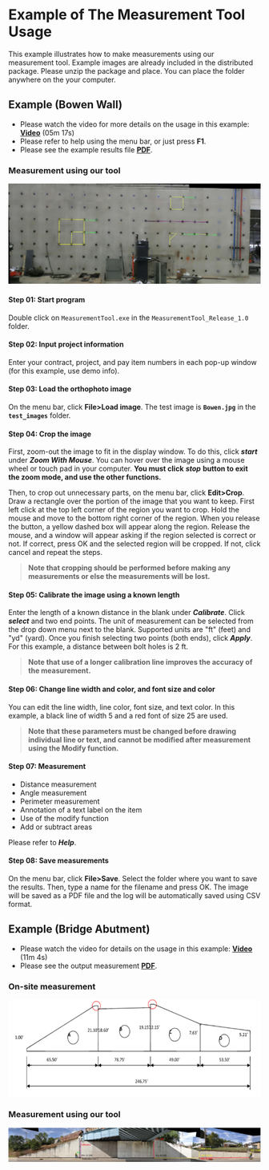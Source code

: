 # Example of The Measurement Tool Usage

This example illustrates how to make measurements using our measurement tool. Example images  are already included in the distributed package. Please unzip the package and place. You can place the folder anywhere on the your computer. 

## Example (Bowen Wall)
* Please watch the video for more details on the usage in this example: [**Video**](https://youtu.be/oNpxRYDU8ak?list=PLa1nAPP8qUX_0Zi166iNi7eb0w23UCekY) (05m 17s)   
* Please refer to help using the menu bar, or just press **F1**. 
* Please see the example results file [**PDF**](measurement_bowen.pdf). 

### Measurement using our tool
![](measurement_bowen.jpg)
  
#### Step 01: Start program
Double click on `MeasurementTool.exe` in the `MeasurementTool_Release_1.0` folder.    

#### Step 02: Input project information
Enter your contract, project, and pay item numbers in each pop-up window (for this example, use demo info).     

#### Step 03: Load the orthophoto image 
On the menu bar, click **File>Load image**. The test image is **`Bowen.jpg`** in the **`test_images`** folder.  

#### Step 04: Crop the image
First, zoom-out the image to fit in the display window. To do this, click ***start*** under ***Zoom With Mouse***. You can hover over the image using a mouse wheel or touch pad in your computer. **You must click** ***stop*** **button to exit the zoom mode, and use the other functions.** 

Then, to crop out unnecessary parts,  on the menu bar, click **Edit>Crop**. Draw a rectangle over the portion of the image that you want to keep. First left click at the top left corner of the region you want to crop. Hold the mouse and move to the bottom right corner of the region. When you release the button, a yellow dashed box will appear along the region. Release the mouse, and a window will appear asking if the region selected is correct or not. If correct, press OK and the selected region will be cropped. If not, click cancel and repeat the steps. 

> **Note that cropping should be performed before making any measurements or else the measurements will be lost.**

#### Step 05: Calibrate the image using a known length 
Enter the length of a known distance in the blank under ***Calibrate***. Click ***select*** and two end points. The unit of measurement can be selected from the drop down menu next to the blank. Supported units are "ft" (feet) and "yd" (yard). Once you finish selecting two points (both ends), click ***Apply***. For this example, a distance between bolt holes is 2 ft.   

> **Note that use of a longer calibration line improves the accuracy of the measurement.**   

#### Step 06: Change line width and color, and font size and color  
You can edit the line width, line color, font size, and text color. In this example, a black line of width 5 and a red font of size 25 are used.

> **Note that these parameters must be changed before drawing individual line or text, and cannot be modified after measurement using the Modify function.**   

#### Step 07: Measurement 
* Distance measurement 
* Angle measurement 
* Perimeter measurement 
* Annotation of a text label on the item
* Use of the modify function 
* Add or subtract areas  

Please refer to ***Help***.

#### Step 08: Save measurements
On the menu bar, click **File>Save**. Select the folder where you want to save the results. Then, type a name for the filename and press OK. The image will be saved as a PDF file and the log will be automatically saved using CSV format.

## Example (Bridge Abutment)
* Please watch the video for details on the usage in this example: [**Video**](https://youtu.be/MxnvdGGmSvs?list=PLa1nAPP8qUX_0Zi166iNi7eb0w23UCekY) (11m 4s)  
* Please see the output measurement [**PDF**](measurement_wall.pdf).

### On-site measurement 
![](BridgeAbutment.png)

### Measurement using our tool
![](measurement_wall.jpg)

